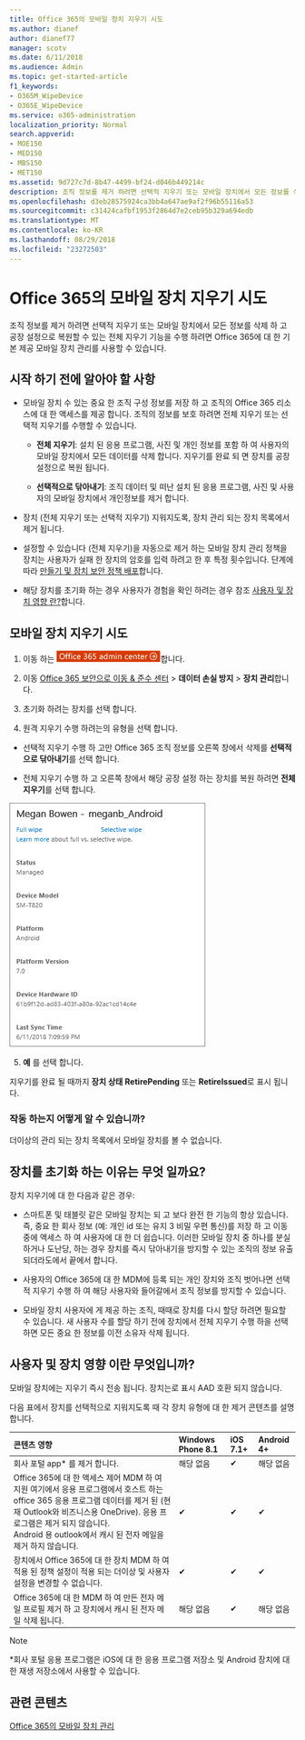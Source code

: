 ```yaml
---
title: Office 365의 모바일 장치 지우기 시도
ms.author: dianef
author: dianef77
manager: scotv
ms.date: 6/11/2018
ms.audience: Admin
ms.topic: get-started-article
f1_keywords:
- O365M_WipeDevice
- O365E_WipeDevice
ms.service: o365-administration
localization_priority: Normal
search.appverid:
- MOE150
- MED150
- MBS150
- MET150
ms.assetid: 9d727c7d-8b47-4499-bf24-d046b449214c
description: 조직 정보를 제거 하려면 선택적 지우기 또는 모바일 장치에서 모든 정보를 삭제 하 고 공장 설정으로 복원할 수 있는 전체 지우기 기능을 수행 하려면 Office 365에 대 한 기본 제공 모바일 장치 관리를 사용할 수 있습니다.
ms.openlocfilehash: d3eb28575924ca3bb4a647ae9af2f96b55116a53
ms.sourcegitcommit: c31424cafbf1953f2864d7e2ceb95b329a694edb
ms.translationtype: MT
ms.contentlocale: ko-KR
ms.lasthandoff: 08/29/2018
ms.locfileid: "23272503"
---
```

# <a name="wipe-a-mobile-device-in-office-365"></a>Office 365의 모바일 장치 지우기 시도
  
조직 정보를 제거 하려면 선택적 지우기 또는 모바일 장치에서 모든 정보를 삭제 하 고 공장 설정으로 복원할 수 있는 전체 지우기 기능을 수행 하려면 Office 365에 대 한 기본 제공 모바일 장치 관리를 사용할 수 있습니다.
  
## <a name="what-to-know-before-you-begin"></a>시작 하기 전에 알아야 할 사항

- 모바일 장치 수 있는 중요 한 조직 구성 정보를 저장 하 고 조직의 Office 365 리소스에 대 한 액세스를 제공 합니다. 조직의 정보를 보호 하려면 전체 지우기 또는 선택적 지우기를 수행할 수 있습니다.
    
  - **전체 지우기**: 설치 된 응용 프로그램, 사진 및 개인 정보를 포함 하 여 사용자의 모바일 장치에서 모든 데이터를 삭제 합니다. 지우기를 완료 되 면 장치를 공장 설정으로 복원 됩니다. 
    
  - **선택적으로 닦아내기**: 조직 데이터 및 떠난 설치 된 응용 프로그램, 사진 및 사용자의 모바일 장치에서 개인정보를 제거 합니다. 
    
- 장치 (전체 지우기 또는 선택적 지우기) 지워지도록, 장치 관리 되는 장치 목록에서 제거 됩니다.
    
- 설정할 수 있습니다 (전체 지우기)을 자동으로 제거 하는 모바일 장치 관리 정책을 장치는 사용자가 실패 한 장치의 암호를 입력 하려고 한 후 특정 횟수입니다. 단계에 따라 [만들기 및 장치 보안 정책 배포](create-device-security-policies.md)합니다.
    
- 해당 장치를 초기화 하는 경우 사용자가 경험을 확인 하려는 경우 참조 [사용자 및 장치 영향 란?](wipe-a-mobile-device.md#BKMK_Impact)합니다.
    
## <a name="wipe-a-mobile-device"></a>모바일 장치 지우기 시도

1. 이동 하는 [ ![Office 365 관리 센터로 이동 하려면 여기를 클릭 합니다.](media/e00ba917-c3fb-4173-b344-43eb5c7eeb15.png)](https://portal.office.com/adminportal/home)합니다.

2. 이동 [Office 365 보안으로 이동 &amp; 준수 센터](https://support.office.com/article/7e696a40-b86b-4a20-afcc-559218b7b1b8) \> **데이터 손실 방지** \> **장치 관리**합니다.
    
3. 초기화 하려는 장치를 선택 합니다.
    
4. 원격 지우기 수행 하려는의 유형을 선택 합니다.
    
  - 선택적 지우기 수행 하 고만 Office 365 조직 정보를 오른쪽 창에서 삭제를 **선택적으로 닦아내기**를 선택 합니다.
    
  - 전체 지우기 수행 하 고 오른쪽 창에서 해당 공장 설정 하는 장치를 복원 하려면 **전체 지우기**를 선택 합니다.
    
![장치를 선택 하 고을 수행 하기 위해 지우기 형식을 선택 합니다.](media/ac940abe-0c4a-404e-a842-a1ad2af13ce3.png)
  
5. **예** 를 선택 합니다. 
    
지우기를 완료 될 때까지 **장치 상태** **RetirePending** 또는 **RetireIssued**로 표시 됩니다.
  
### <a name="how-do-i-know-it-worked"></a>작동 하는지 어떻게 알 수 있습니까?

더이상의 관리 되는 장치 목록에서 모바일 장치를 볼 수 없습니다.
  
## <a name="why-would-you-want-to-wipe-a-device"></a>장치를 초기화 하는 이유는 무엇 일까요?

장치 지우기에 대 한 다음과 같은 경우:
  
- 스마트폰 및 태블릿 같은 모바일 장치는 되 고 보다 완전 한 기능의 항상 있습니다. 즉, 중요 한 회사 정보 (예: 개인 id 또는 유지 3 비밀 우편 통신)를 저장 하 고 이동 중에 액세스 하 여 사용자에 대 한 더 쉽습니다. 이러한 모바일 장치 중 하나를 분실 하거나 도난당, 하는 경우 장치를 즉시 닦아내기을 방지할 수 있는 조직의 정보 유출 되더라도에서 끝에서 합니다.
    
- 사용자의 Office 365에 대 한 MDM에 등록 되는 개인 장치와 조직 벗어나면 선택적 지우기 수행 하 여 해당 사용자와 들어갈에서 조직 정보를 방지할 수 있습니다.
    
- 모바일 장치 사용자에 게 제공 하는 조직, 때때로 장치를 다시 할당 하려면 필요할 수 있습니다. 새 사용자 수를 할당 하기 전에 장치에서 전체 지우기 수행 하을 선택 하면 모든 중요 한 정보를 이전 소유자 삭제 됩니다.
    
## <a name="whats-the-user-and-device-impact"></a>사용자 및 장치 영향 이란 무엇입니까?

모바일 장치에는 지우기 즉시 전송 됩니다. 장치는로 표시 AAD 호환 되지 않습니다.
  
다음 표에서 장치를 선택적으로 지워지도록 때 각 장치 유형에 대 한 제거 콘텐츠를 설명 합니다.
  
|**콘텐츠 영향**|**Windows Phone 8.1**|**iOS 7.1+**|**Android 4+**|
|:-----|:-----|:-----|:-----|
|회사 포털 app\* 를 제거 합니다.  <br/> |해당 없음  <br/> |✔  <br/> |해당 없음  <br/> |
|Office 365에 대 한 액세스 제어 MDM 하 여 지원 여기에서 응용 프로그램에서 호스트 하는 office 365 응용 프로그램 데이터를 제거 된 (현재 Outlook와 비즈니스용 OneDrive). 응용 프로그램은 제거 되지 않습니다.  <br/> Android 용 outlook에서 캐시 된 전자 메일을 제거 하지 않습니다.  <br/> |✔  <br/> |✔  <br/> |✔  <br/> |
|장치에서 Office 365에 대 한 장치 MDM 하 여 적용 된 정책 설정이 적용 되는 더이상 및 사용자 설정을 변경할 수 없습니다.  <br/> |✔  <br/> |✔  <br/> |✔  <br/> |
|Office 365에 대 한 MDM 하 여 만든 전자 메일 프로필 제거 하 고 장치에서 캐시 된 전자 메일 삭제 됩니다.  <br/> |해당 없음  <br/> |✔  <br/> |해당 없음  <br/> |
   
> [!NOTE]
> \*회사 포털 응용 프로그램은 iOS에 대 한 응용 프로그램 저장소 및 Android 장치에 대 한 재생 저장소에서 사용할 수 있습니다. 
  
## <a name="related-content"></a>관련 콘텐츠

[Office 365의 모바일 장치 관리](set-up-mobile-device-management.md)
  

